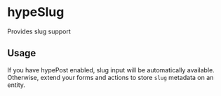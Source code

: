 hypeSlug
========

Provides slug support


## Usage

If you have hypePost enabled, slug input will be automatically available. Otherwise, extend your forms and actions to store `slug` metadata on an entity.
